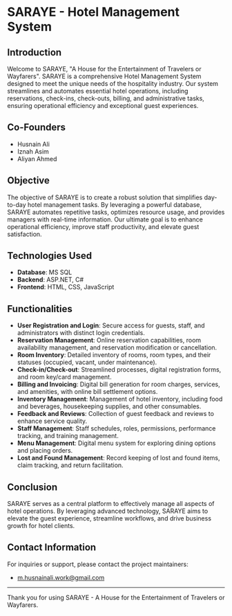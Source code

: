 # SARAYE - Hotel Management System

## Introduction

Welcome to SARAYE, "A House for the Entertainment of Travelers or Wayfarers". SARAYE is a comprehensive Hotel Management System designed to meet the unique needs of the hospitality industry. Our system streamlines and automates essential hotel operations, including reservations, check-ins, check-outs, billing, and administrative tasks, ensuring operational efficiency and exceptional guest experiences.

## Co-Founders

- Husnain Ali
- Iznah Asim
- Aliyan Ahmed

## Objective

The objective of SARAYE is to create a robust solution that simplifies day-to-day hotel management tasks. By leveraging a powerful database, SARAYE automates repetitive tasks, optimizes resource usage, and provides managers with real-time information. Our ultimate goal is to enhance operational efficiency, improve staff productivity, and elevate guest satisfaction.

## Technologies Used

- **Database**: MS SQL
- **Backend**: ASP.NET, C#
- **Frontend**: HTML, CSS, JavaScript
  
## Functionalities

- **User Registration and Login**: Secure access for guests, staff, and administrators with distinct login credentials.
- **Reservation Management**: Online reservation capabilities, room availability management, and reservation modification or cancellation.
- **Room Inventory**: Detailed inventory of rooms, room types, and their statuses (occupied, vacant, under maintenance).
- **Check-in/Check-out**: Streamlined processes, digital registration forms, and room key/card management.
- **Billing and Invoicing**: Digital bill generation for room charges, services, and amenities, with online bill settlement options.
- **Inventory Management**: Management of hotel inventory, including food and beverages, housekeeping supplies, and other consumables.
- **Feedback and Reviews**: Collection of guest feedback and reviews to enhance service quality.
- **Staff Management**: Staff schedules, roles, permissions, performance tracking, and training management.
- **Menu Management**: Digital menu system for exploring dining options and placing orders.
- **Lost and Found Management**: Record keeping of lost and found items, claim tracking, and return facilitation.

## Conclusion

SARAYE serves as a central platform to effectively manage all aspects of hotel operations. By leveraging advanced technology, SARAYE aims to elevate the guest experience, streamline workflows, and drive business growth for hotel clients.
 
## Contact Information

For inquiries or support, please contact the project maintainers:

- m.husnainali.work@gmail.com

---
Thank you for using SARAYE - A House for the Entertainment of Travelers or Wayfarers.
